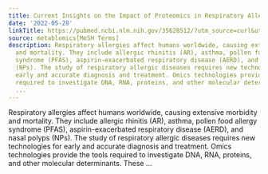 ```yaml
---
title: Current Insights on the Impact of Proteomics in Respiratory Allergies
date: '2022-05-28'
linkTitle: https://pubmed.ncbi.nlm.nih.gov/35628512/?utm_source=curl&utm_medium=rss&utm_campaign=pubmed-2&utm_content=1Zkrxt7ktlCbHBXEV3v65xxSnkSWNsJ1A6Fq3gBniKhGfIUslK&fc=20210907212339&ff=20220531212847&v=2.17.6
source: metablomics[MeSH Terms]
description: Respiratory allergies affect humans worldwide, causing extensive morbidity
  and mortality. They include allergic rhinitis (AR), asthma, pollen food allergy
  syndrome (PFAS), aspirin-exacerbated respiratory disease (AERD), and nasal polyps
  (NPs). The study of respiratory allergic diseases requires new technologies for
  early and accurate diagnosis and treatment. Omics technologies provide the tools
  required to investigate DNA, RNA, proteins, and other molecular determinants. These
  ...
---
```

Respiratory allergies affect humans worldwide, causing extensive morbidity and mortality. They include allergic rhinitis (AR), asthma, pollen food allergy syndrome (PFAS), aspirin-exacerbated respiratory disease (AERD), and nasal polyps (NPs). The study of respiratory allergic diseases requires new technologies for early and accurate diagnosis and treatment. Omics technologies provide the tools required to investigate DNA, RNA, proteins, and other molecular determinants. These ...